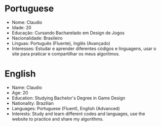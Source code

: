 # Portuguese
- Nome: Claudio
- Idade: 20
- Educação: Cursando Bacharelado em Design de Jogos
- Nacionalidade: Brasileiro
- Línguas: Português (Fluente), Inglês (Avançado)
- Interesses: Estudar e aprender diferentes códigos e linguagens, usar o site para praticar e compartilhar os meus algoritmos.

# English
- Name: Claudio
- Age: 20
- Education: Studying Bachelor's Degree in Game Design
- Nationality: Brazilian
- Languages: Portuguese (Fluent), English (Advanced)
- Interests: Study and learn different codes and languages, use the website to practice and share my algorithms.

